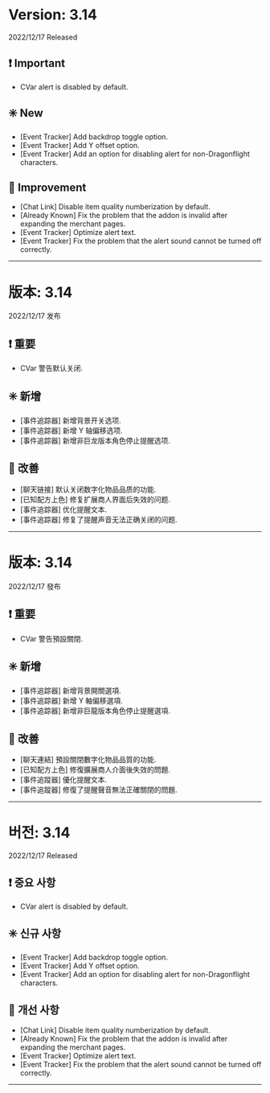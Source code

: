 # Version: 3.14
2022/12/17 Released
## ❗ Important
- CVar alert is disabled by default.
## ✳️ New
- [Event Tracker] Add backdrop toggle option.
- [Event Tracker] Add Y offset option.
- [Event Tracker] Add an option for disabling alert for non-Dragonflight characters.
## 💪 Improvement
- [Chat Link] Disable item quality numberization by default.
- [Already Known] Fix the problem that the addon is invalid after expanding the merchant pages.
- [Event Tracker] Optimize alert text.
- [Event Tracker] Fix the problem that the alert sound cannot be turned off correctly.

------
# 版本: 3.14
2022/12/17 发布
## ❗ 重要
- CVar 警告默认关闭.
## ✳️ 新增
- [事件追踪器] 新增背景开关选项.
- [事件追踪器] 新增 Y 轴偏移选项.
- [事件追踪器] 新增非巨龙版本角色停止提醒选项.
## 💪 改善
- [聊天链接] 默认关闭数字化物品品质的功能.
- [已知配方上色] 修复扩展商人界面后失效的问题.
- [事件追踪器] 优化提醒文本.
- [事件追踪器] 修复了提醒声音无法正确关闭的问题.

------
# 版本: 3.14
2022/12/17 發布
## ❗ 重要
- CVar 警告預設關閉.
## ✳️ 新增
- [事件追踪器] 新增背景開關選項.
- [事件追踪器] 新增 Y 軸偏移選項.
- [事件追踪器] 新增非巨龍版本角色停止提醒選項.
## 💪 改善
- [聊天連結] 預設關閉數字化物品品質的功能.
- [已知配方上色] 修復擴展商人介面後失效的問題.
- [事件追蹤器] 優化提醒文本.
- [事件追蹤器] 修復了提醒聲音無法正確關閉的問題.

------
# 버전: 3.14
2022/12/17 Released
## ❗ 중요 사항
- CVar alert is disabled by default.
## ✳️ 신규 사항
- [Event Tracker] Add backdrop toggle option.
- [Event Tracker] Add Y offset option.
- [Event Tracker] Add an option for disabling alert for non-Dragonflight characters.
## 💪 개선 사항
- [Chat Link] Disable item quality numberization by default.
- [Already Known] Fix the problem that the addon is invalid after expanding the merchant pages.
- [Event Tracker] Optimize alert text.
- [Event Tracker] Fix the problem that the alert sound cannot be turned off correctly.

------

